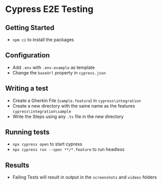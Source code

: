 # Cypress E2E Testing

## Getting Started

* `npm ci` to install the packages

## Configuration

* Add `.env` with `.env.example` as template
* Change the `baseUrl` property in `cypress.json`

## Writing a test

* Create a Gherkin File (`sample.feature`) in `cypress\integration`
* Create a new directory with the same name as the features `cypress\integration\sample`
* Write the Steps using any `.ts` file in the new directory

## Running tests

* `npx cypress open` to start cypress
* `npx cypress run --spec **/*.feature` to run headless

## Results

* Failing Tests will result in output in the `screenshots` and `videos` folders
